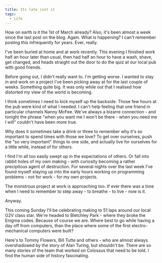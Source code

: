 ```yaml
---
title: Its late isnt it
tags:
  - Life
---
```


How on earth is it the 1st of March already? Also, it's been almost a week since the last post on the blog. Again. What is happening? I can't remember posting this infrequently for years. Ever, really.


I've been buried at home and at work recently. This evening I finished work half an hour later than usual, then had half an hour to have a wash, shave, get changed, and heads straight out the door to do the quiz at our local pub with good friends.


Before going out, I didn't really want to. I'm getting worse. I wanted to stay in and work on a project I've been picking away at for the last couple of weeks. Something quite big. It was only while out that I realised how distorted my view of the world is becoming.


I think sometimes I need to kick myself up the backside. Those few hours at the pub were kind of what I needed. I can't help feeling that one friend in particular channels Nanny McFee. We've always a bizarre connection - and tonight the phrase "when you want me I won't be there - when you need me I will" couldn't have been more true.


Why does it sometimes take a drink or three to remember why it's so important to spend times with those we love? To get over ourselves, push the "so very important" things to one side, and actually live for ourselves for a little while, instead of for others.


I find I'm all too easily swept up in the expectations of others. Or fall into rabbit holes of my own making - with curiosity becoming a rather precipitous agent of destruction. For several nights over the last week I've found myself staying up into the early hours working on programming problems - not for work - for my own projects.


The monstrous project at work is approaching too. If ever there was a time when I need to remember to step away - to breathe - to live - now is it.


Anyway.


This coming Sunday I'll be celebrating making to 51 laps around our local G2V class star. We're headed to Bletchley Park - where they broke the Enigma codes. Because of course we are. Where best to go while having a day off from computers, than the place where some of the first electro-mechanical computers were built?


Here's to Tommy Flowers, Bill Tutte and others - who are almost always overshadowed by the story of Alan Turing, but shouldn't be. There are so many stories of the team that worked on Colossus that need to be told. I find the human side of history fascinating.



